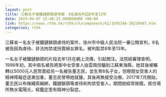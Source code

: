 ```yaml
---
layout: post
title: 江蘇女子被鐵鏈鎖頸虐待案　6名被告判囚8年至13年
date: 2023-04-07 15:48:23.000000000 +08:00
link: https://news.rthk.hk/rthk/ch/component/k2/1695346-20230407.htm
categories: rthk
---
```


江蘇省一名女子被鐵鏈鎖頸虐待的案件，徐州市中級人民法院一審公開宣判，6名被告因為虐待、非法拘禁或拐賣婦女罪名，被判監禁8年至13年。

一名女子被鐵鏈鎖頸的片段去年1月在網上流傳，引起關注。法院經審理查明，1998年初，其中兩名被告將案中女受害人由雲南拐騙到江蘇東海縣，她其後被輾轉以5000元人民幣賣給另一名被告董志民，並生育8名子女，但期間女受害人的精神障礙症逐漸加重，董志民曾帶她就醫，其後再無接受治療。2017年7月開始，董志民以布條繩索綑綁，鐵鏈鎖頸等虐待和拘禁受害人，期間她經常挨餓，居住場所無水電陽光，經鑑定患有精神分裂症。
